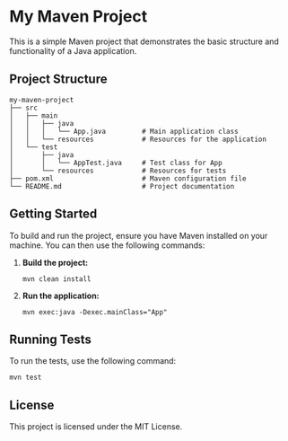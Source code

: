 # My Maven Project

This is a simple Maven project that demonstrates the basic structure and functionality of a Java application.

## Project Structure

```
my-maven-project
├── src
│   ├── main
│   │   ├── java
│   │   │   └── App.java         # Main application class
│   │   └── resources            # Resources for the application
│   └── test
│       ├── java
│       │   └── AppTest.java     # Test class for App
│       └── resources            # Resources for tests
├── pom.xml                      # Maven configuration file
└── README.md                    # Project documentation
```

## Getting Started

To build and run the project, ensure you have Maven installed on your machine. You can then use the following commands:

1. **Build the project:**
   ```
   mvn clean install
   ```

2. **Run the application:**
   ```
   mvn exec:java -Dexec.mainClass="App"
   ```

## Running Tests

To run the tests, use the following command:

```
mvn test
```

## License

This project is licensed under the MIT License.